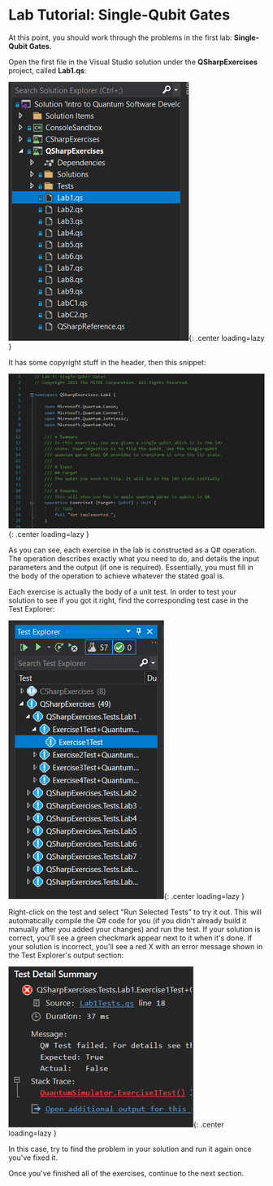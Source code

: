 # Lab Tutorial: Single-Qubit Gates

At this point, you should work through the problems in the first lab: **Single-Qubit Gates**. 

Open the first file in the Visual Studio solution under the **QSharpExercises** project, called **Lab1.qs**:

![](images/lab1-1.png){: .center loading=lazy }

It has some copyright stuff in the header, then this snippet:

![](images/lab1-2.png){: .center loading=lazy }

As you can see, each exercise in the lab is constructed as a Q# operation.
The operation describes exactly what you need to do, and details the input parameters and the output (if one is required).
Essentially, you must fill in the body of the operation to achieve whatever the stated goal is.

Each exercise is actually the body of a unit test.
In order to test your solution to see if you got it right, find the corresponding test case in the Test Explorer:

![](images/lab1-3.png){: .center loading=lazy }

Right-click on the test and select "Run Selected Tests" to try it out.
This will automatically compile the Q# code for you (if you didn't already build it manually after you added your changes) and run the test.
If your solution is correct, you'll see a green checkmark appear next to it when it's done.
If your solution is incorrect, you'll see a red X with an error message shown in the Test Explorer's output section:

![](images/lab1-4.png){: .center loading=lazy }

In this case, try to find the problem in your solution and run it again once you've fixed it.

Once you've finished all of the exercises, continue to the next section.